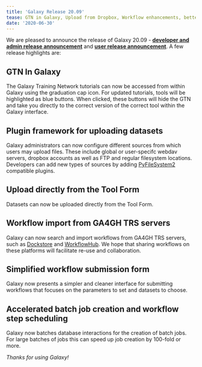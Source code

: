 ```yaml
---
title: 'Galaxy Release 20.09'
tease: GTN in Galaxy, Upload from Dropbox, Workflow enhancements, better performance!
date: '2020-06-30'
---
```


We are pleased to announce the release of Galaxy
20.09 - **[developer and admin release announcement](https://docs.galaxyproject.org/en/master/releases/20.09_announce.html)** and **[user release announcement](https://docs.galaxyproject.org/en/master/releases/20.09_announce_user.html)**.
A few release highlights are:

GTN In Galaxy
-------------
The Galaxy Training Network tutorials can now be accessed from within Galaxy
using the graduation cap icon. For updated tutorials, tools will be
highlighted as blue buttons. When clicked, these buttons will hide the GTN and
take you directly to the correct version of the correct tool within the Galaxy
interface.

Plugin framework for uploading datasets
---------------------------------------
Galaxy administrators can now configure different sources
from which users may upload files. These include global or
user-specifc webdav servers, dropbox accounts as well as
FTP and regular filesystem locations. Developers can add
new types of sources by adding [PyFileSystem2](https://docs.pyfilesystem.org/en/latest/introduction.html)
compatible plugins.

Upload directly from the Tool Form
----------------------------------
Datasets can now be uploaded directly from the Tool Form.

Workflow import from GA4GH TRS servers
--------------------------------------
Galaxy can now search and import workflows from GA4GH TRS servers,
such as [Dockstore](https://dockstore.org/) and [WorkflowHub](https://workflowhub.eu/).
We hope that sharing workflows on these platforms will facilitate re-use and collaboration.

Simplified workflow submission form
-----------------------------------
Galaxy now presents a simpler and cleaner interface for submitting workflows
that focuses on the parameters to set and datasets to choose.

Accelerated batch job creation and workflow step scheduling
-----------------------------------------------------------
Galaxy now batches database interactions for the creation of batch jobs.
For large batches of jobs this can speed up job creation by 100-fold or more.

_Thanks for using Galaxy!_
